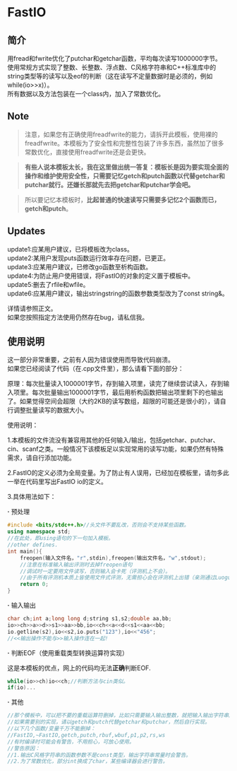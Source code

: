 # FastIO
## 简介
用fread和fwrite优化了putchar和getchar函数，平均每次读写1000000字节。  
使用常规方式实现了整数、长整数、浮点数、C风格字符串和C++标准库中的string类型等的读写以及eof的判断（这在读写不定量数据时是必须的，例如while(io>>x)）。  
所有数据以及方法包装在一个class内，加入了常数优化。
## Note
> 注意，如果您有正确使用freadfwrite的能力，请拆开此模板，使用裸的freadfwrite。本模板为了安全性和完整性包装了许多东西，虽然加了很多常数优化，直接使用freadfwrite还是会更快。

> **有些人说本模板太长，我在这里做出统一答复：模板长是因为要实现全面的操作和维护使用安全性，只需要记忆getch和putch函数以代替getchar和putchar就行。还嫌长那就先去把getchar和putchar学会吧。**

> 所以要记忆本模板时，**比起普通的快速读写只需要多记忆2个函数而已，getch和putch**。
## Updates
update1:应某用户建议，已将模板改为class。  
update2:某用户发现puts函数运行效率存在问题，已更正。  
update3:应某用户建议，已修改go函数至析构函数。  
update4:为防止用户使用错误，将FastIO的对象的定义置于模板中。  
update5:删去了rfile和wfile。  
update6:应某用户建议，输出stringstring的函数参数类型改为了const string&。

详情请参照正文。  
如果您按照指定方法使用仍然存在bug，请私信我。
## 使用说明
这一部分非常重要，之前有人因为错误使用而导致代码崩溃。  
如果您已经阅读了代码（在.cpp文件里），那么请看下面的部分：

原理：每次批量读入1000001字节，存到输入项里，读完了继续尝试读入，存到输入项里。每次批量输出1000001字节，最后用析构函数把输出项里剩下的也输出了。如果觉得空间会超限（大约2KB的读写数组，超限的可能还是很小的），请自行调整批量读写的数据大小。

使用说明：

1.本模板的文件流没有兼容用其他的任何输入/输出，包括getchar、putchar、cin、scanf之类。一般情况下该模板足以实现常用的读写功能，如果仍然有特殊需求，请自行添加功能。

2.FastIO的定义必须为全局变量。为了防止有人误用，已经加在模板里，请勿多此一举在代码里写出FastIO io的定义。

3.具体用法如下：

**·** 预处理
```cpp
#include <bits/stdc++.h>//头文件不要乱改，否则会不支持某些函数。
using namespace std;
//在此处，即using语句的下一句加入模板。
//other defines.
int main(){
    freopen(输入文件名，"r",stdin),freopen(输出文件名，"w",stdout);
    //注意在标准输入输出评测时去掉freopen语句
    //调试时一定要用文件读写，否则输入会卡死（评测机上不会）。
    //由于所有评测机本质上皆使用文件式评测，无需担心会在评测机上出错（亲测通过Luogu和OJ评测）。
    return 0;
}
```
**·** 输入输出
```cpp
char ch;int a;long long d;string s1,s2;double aa,bb;
io>>ch>>a>>d>>s1>>aa>>bb,io<<ch<<a<<d<<s1<<aa<<bb;
io.getline(s2),io<<s2,io.puts("123"),io<<"456";
//<<输出操作不能与>>输入操作连在一起!
```
**·** 判断EOF（使用重载类型转换运算符实现）

这是本模板的优点，网上的代码均无法**正确**判断EOF.
```cpp
while(io>>ch)io<<ch;//判断方法与cin类似。
if(io)...
```
**·** 其他
```cpp
//那个模板中，可以把不要的重载运算符删掉，比如只需要输入输出整数，就把输入输出字符串之类的删掉。
//如果需要别的实现，请以getch和putch代替getchar和putchar，然后自行实现。
//以下几个函数/变量千万不能删掉：
//FastIO,~FastIO,getch,putch,rbuf,wbuf,p1,p2,rs,ws
//有时编译时可能会有警告，不用担心，可放心使用。
//警告原因：
//1.输出C风格字符串的函数参数不是const类型，输出字符串常量时会警告。
//2.为了常数优化，部分int换成了char，某些编译器会进行警告。
```
